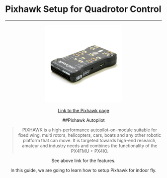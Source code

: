 # Pixhawk Setup for Quadrotor Control

---

<div style="text-align: center;"><img src="pixhawk-logo-view.jpg" alt="OptiStream" style="width: 250px;"/>

[Link to the Pixhawk page](https://pixhawk.org/modules/pixhawk)

##Pixhawk Autopilot

> PIXHAWK is a high-performance autopilot-on-module suitable for fixed wing, multi rotors, helicopters, cars, boats and any other robotic platform that can move. It is targeted towards high-end research, amateur and industry needs and combines the functionality of the PX4FMU + PX4IO.

See above link for the features.

In this guide, we are going to learn how to setup Pixhawk for indoor fly.